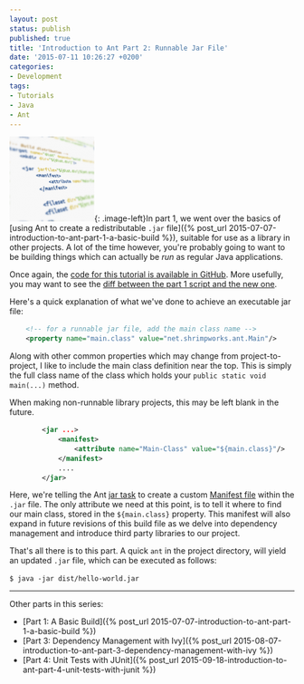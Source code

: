 ```yaml
---
layout: post
status: publish
published: true
title: 'Introduction to Ant Part 2: Runnable Jar File'
date: '2015-07-11 10:26:27 +0200'
categories:
- Development
tags:
- Tutorials
- Java
- Ant
---
```


![](/assets/posts/2015-07-11-ant.png){: .image-left}In part 1, we went over the basics of [using
Ant to create a redistributable `.jar`
file]({% post_url 2015-07-07-introduction-to-ant-part-1-a-basic-build %}),
suitable for use as a library in other projects. A lot of the time
however, you're probably going to want to be building things which can
actually be *run* as regular Java applications.

Once again, the [code for this tutorial is available in
GitHub](https://github.com/shrimpza/ant-tutorial/tree/master/part02).
More usefully, you may want to see the [diff between the part 1 script
and the new
one](https://github.com/shrimpza/ant-tutorial/commit/7425d635cfc68444e1abbc4b16ddf2ccb83337f0).

Here's a quick explanation of what we've done to achieve an executable
jar file:

<!--more-->

```xml
    <!-- for a runnable jar file, add the main class name -->
    <property name="main.class" value="net.shrimpworks.ant.Main"/>
```

Along with other common properties which may change from
project-to-project, I like to include the main class definition near the
top. This is simply the full class name of the class which holds your
`public static void main(...)` method.

When making non-runnable library projects, this may be left blank in the
future.

```xml
        <jar ...>
            <manifest>
                <attribute name="Main-Class" value="${main.class}"/>
            </manifest>
            ....
        </jar>
```

Here, we're telling the Ant [jar
task](https://ant.apache.org/manual/Tasks/jar.html) to create a custom
[Manifest file](https://ant.apache.org/manual/Tasks/manifest.html)
within the `.jar` file. The only attribute we need at this point, is to
tell it where to find our main class, stored in the `${main.class}`
property. This manifest will also expand in future revisions of this
build file as we delve into dependency management and introduce third
party libraries to our project.

That's all there is to this part. A quick `ant` in the project
directory, will yield an updated `.jar` file, which can be executed as
follows:

`$ java -jar dist/hello-world.jar`

---

Other parts in this series:

- [Part 1: A Basic
Build]({% post_url 2015-07-07-introduction-to-ant-part-1-a-basic-build %})
- [Part 3: Dependency Management with
Ivy]({% post_url 2015-08-07-introduction-to-ant-part-3-dependency-management-with-ivy %})
- [Part 4: Unit Tests with
JUnit]({% post_url 2015-09-18-introduction-to-ant-part-4-unit-tests-with-junit %})
